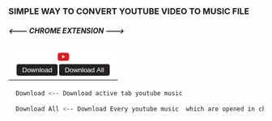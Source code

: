 ### SIMPLE WAY TO CONVERT YOUTUBE VIDEO TO MUSIC FILE 

##### <--- CHROME EXTENSION --->

![](imgs/extension.png)

```sh
  Download <-- Download active tab youtube music
```

```sh
  Download All <-- Download Every youtube music  which are opened in chrome tab 
```
